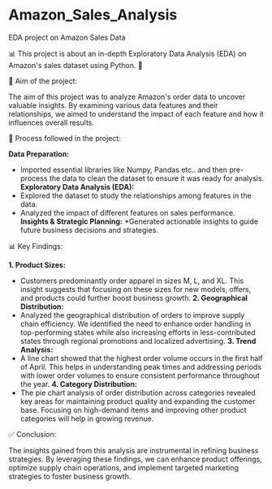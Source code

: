 # Amazon_Sales_Analysis
EDA project on Amazon Sales Data

📊 This project is about an in-depth Exploratory Data Analysis (EDA) on Amazon's sales dataset using Python. 🚀

📍 Aim of the project:

The aim of this project was to analyze Amazon's order data to uncover valuable insights. By examining various data features and their relationships, we aimed to understand the impact of each feature and how it influences overall results.

📝 Process followed in the project:

**Data Preparation:**
* Imported essential libraries like Numpy, Pandas etc.. and then pre-process the data to clean the dataset to ensure it was ready for analysis.
**Exploratory Data Analysis (EDA):**
* Explored the dataset to study the relationships among features in the data.
* Analyzed the impact of different features on sales performance.
**Insights & Strategic Planning:**
*Generated actionable insights to guide future business decisions and strategies.

📊 Key Findings:

**1. Product Sizes:**
* Customers predominantly order apparel in sizes M, L, and XL. This insight suggests that focusing on these sizes for new models, offers, and products could further boost business growth.
**2. Geographical Distribution:**
* Analyzed the geographical distribution of orders to improve supply chain efficiency. We identified the need to enhance order handling in top-performing states while also increasing efforts in less-contributed states through regional promotions and localized advertising.
**3. Trend Analysis:**
* A line chart showed that the highest order volume occurs in the first half of April. This helps in understanding peak times and addressing periods with lower order volumes to ensure consistent performance throughout the year.
**4. Category Distribution:**
* The pie chart analysis of order distribution across categories revealed key areas for maintaining product quality and expanding the customer base. Focusing on high-demand items and improving other product categories will help in growing revenue.

✅ Conclusion:

The insights gained from this analysis are instrumental in refining business strategies. By leveraging these findings, we can enhance product offerings, optimize supply chain operations, and implement targeted marketing strategies to foster business growth.
